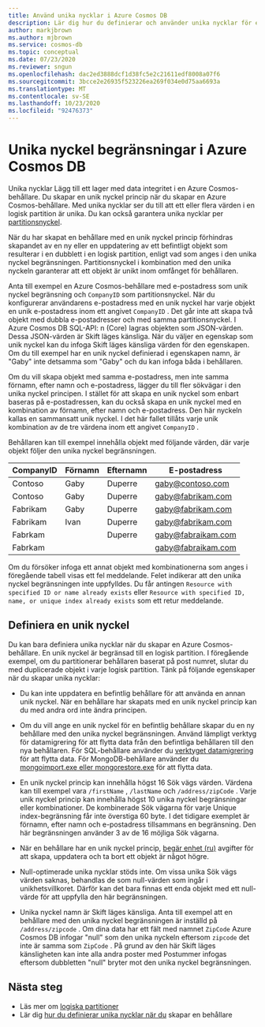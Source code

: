 ```yaml
---
title: Använd unika nycklar i Azure Cosmos DB
description: Lär dig hur du definierar och använder unika nycklar för en Azure Cosmos-databas. Den här artikeln beskriver också hur unika nycklar lägger till ett lager med data integritet.
author: markjbrown
ms.author: mjbrown
ms.service: cosmos-db
ms.topic: conceptual
ms.date: 07/23/2020
ms.reviewer: sngun
ms.openlocfilehash: dac2ed3888dcf1d38fc5e2c21611edf8008a07f6
ms.sourcegitcommit: 3bcce2e26935f523226ea269f034e0d75aa6693a
ms.translationtype: MT
ms.contentlocale: sv-SE
ms.lasthandoff: 10/23/2020
ms.locfileid: "92476373"
---
```

# <a name="unique-key-constraints-in-azure-cosmos-db"></a>Unika nyckel begränsningar i Azure Cosmos DB

Unika nycklar Lägg till ett lager med data integritet i en Azure Cosmos-behållare. Du skapar en unik nyckel princip när du skapar en Azure Cosmos-behållare. Med unika nycklar ser du till att ett eller flera värden i en logisk partition är unika. Du kan också garantera unika nycklar per [partitionsnyckel](partitioning-overview.md).

När du har skapat en behållare med en unik nyckel princip förhindras skapandet av en ny eller en uppdatering av ett befintligt objekt som resulterar i en dubblett i en logisk partition, enligt vad som anges i den unika nyckel begränsningen. Partitionsnyckel i kombination med den unika nyckeln garanterar att ett objekt är unikt inom omfånget för behållaren.

Anta till exempel en Azure Cosmos-behållare med e-postadress som unik nyckel begränsning och `CompanyID` som partitionsnyckel. När du konfigurerar användarens e-postadress med en unik nyckel har varje objekt en unik e-postadress inom ett angivet `CompanyID` . Det går inte att skapa två objekt med dubbla e-postadresser och med samma partitionsnyckel. I Azure Cosmos DB SQL-API: n (Core) lagras objekten som JSON-värden. Dessa JSON-värden är Skift läges känsliga. När du väljer en egenskap som unik nyckel kan du infoga Skift läges känsliga värden för den egenskapen. Om du till exempel har en unik nyckel definierad i egenskapen namn, är "Gaby" inte detsamma som "Gaby" och du kan infoga båda i behållaren.

Om du vill skapa objekt med samma e-postadress, men inte samma förnamn, efter namn och e-postadress, lägger du till fler sökvägar i den unika nyckel principen. I stället för att skapa en unik nyckel som enbart baseras på e-postadressen, kan du också skapa en unik nyckel med en kombination av förnamn, efter namn och e-postadress. Den här nyckeln kallas en sammansatt unik nyckel. I det här fallet tillåts varje unik kombination av de tre värdena inom ett angivet `CompanyID` . 

Behållaren kan till exempel innehålla objekt med följande värden, där varje objekt följer den unika nyckel begränsningen.

|CompanyID|Förnamn|Efternamn|E-postadress|
|---|---|---|---|
|Contoso|Gaby|Duperre|gaby@contoso.com |
|Contoso|Gaby|Duperre|gaby@fabrikam.com|
|Fabrikam|Gaby|Duperre|gaby@fabrikam.com|
|Fabrikam|Ivan|Duperre|gaby@fabrikam.com|
|Fabrkam|   |Duperre|gaby@fabraikam.com|
|Fabrkam|   |   |gaby@fabraikam.com|

Om du försöker infoga ett annat objekt med kombinationerna som anges i föregående tabell visas ett fel meddelande. Felet indikerar att den unika nyckel begränsningen inte uppfylldes. Du får antingen `Resource with specified ID or name already exists` eller `Resource with specified ID, name, or unique index already exists` som ett retur meddelande. 

## <a name="define-a-unique-key"></a>Definiera en unik nyckel

Du kan bara definiera unika nycklar när du skapar en Azure Cosmos-behållare. En unik nyckel är begränsad till en logisk partition. I föregående exempel, om du partitionerar behållaren baserat på post numret, slutar du med duplicerade objekt i varje logisk partition. Tänk på följande egenskaper när du skapar unika nycklar:

* Du kan inte uppdatera en befintlig behållare för att använda en annan unik nyckel. När en behållare har skapats med en unik nyckel princip kan du med andra ord inte ändra principen.

* Om du vill ange en unik nyckel för en befintlig behållare skapar du en ny behållare med den unika nyckel begränsningen. Använd lämpligt verktyg för datamigrering för att flytta data från den befintliga behållaren till den nya behållaren. För SQL-behållare använder du [verktyget datamigrering](import-data.md) för att flytta data. För MongoDB-behållare använder du [mongoimport.exe eller mongorestore.exe](../dms/tutorial-mongodb-cosmos-db.md?toc=%252fazure%252fcosmos-db%252ftoc.json%253ftoc%253d%252fazure%252fcosmos-db%252ftoc.json) för att flytta data.

* En unik nyckel princip kan innehålla högst 16 Sök vägs värden. Värdena kan till exempel vara `/firstName` , `/lastName` och `/address/zipCode` . Varje unik nyckel princip kan innehålla högst 10 unika nyckel begränsningar eller kombinationer. De kombinerade Sök vägarna för varje Unique index-begränsning får inte överstiga 60 byte. I det tidigare exemplet är förnamn, efter namn och e-postadress tillsammans en begränsning. Den här begränsningen använder 3 av de 16 möjliga Sök vägarna.

* När en behållare har en unik nyckel princip, [begär enhet (ru)](request-units.md) avgifter för att skapa, uppdatera och ta bort ett objekt är något högre.

* Null-optimerade unika nycklar stöds inte. Om vissa unika Sök vägs värden saknas, behandlas de som null-värden som ingår i unikhetsvillkoret. Därför kan det bara finnas ett enda objekt med ett null-värde för att uppfylla den här begränsningen.

* Unika nyckel namn är Skift läges känsliga. Anta till exempel att en behållare med den unika nyckel begränsningen är inställd på `/address/zipcode` . Om dina data har ett fält med namnet `ZipCode` Azure Cosmos DB infogar "null" som den unika nyckeln eftersom `zipcode` det inte är samma som `ZipCode` . På grund av den här Skift läges känsligheten kan inte alla andra poster med Postummer infogas eftersom dubbletten "null" bryter mot den unika nyckel begränsningen.

## <a name="next-steps"></a>Nästa steg

* Läs mer om [logiska partitioner](partitioning-overview.md)
* Lär dig [hur du definierar unika nycklar när du](how-to-define-unique-keys.md) skapar en behållare